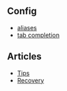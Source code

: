 ## Config

* [aliases](https://github.com/SixArm/sixarm_git_gitconfig/blob/master/gitconfig.d/alias.txt)
* [tab completion](https://github.com/git/git/blob/master/contrib/completion/git-completion.bash)


## Articles

* [Tips](https://ochronus.com/git-tips-from-the-trenches/)
* [Recovery](https://blogs.atlassian.com/2013/04/git-titanium-armor-recovering-from-various-disasters/#tip3)


